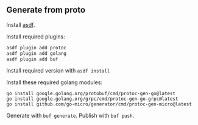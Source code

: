 
## Generate from proto

Install [asdf](https://asdf-vm.com/).

Install required plugins:

```bash
asdf plugin add protoc
asdf plugin add golang
asdf plugin add buf
```

Install required version with `asdf install`

Install these required golang modules:

```
go install google.golang.org/protobuf/cmd/protoc-gen-go@latest
go install google.golang.org/grpc/cmd/protoc-gen-go-grpc@latest
go install github.com/go-micro/generator/cmd/protoc-gen-micro@latest
```

Generate with `buf generate`. Publish with `buf push`.

